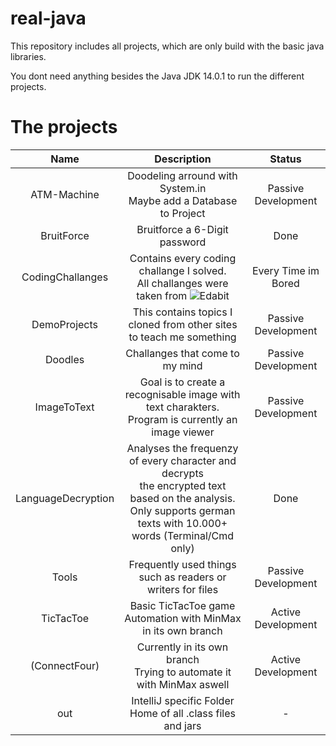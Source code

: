 # real-java
This repository includes all projects, which are only build with the basic java libraries.

You dont need anything besides the Java JDK 14.0.1 to run the different projects.

# The projects
| Name   |      Description     |  Status |
|:----------:|:-------------:|:------:|
| ATM-Machine |  Doodeling arround with System.in <br> Maybe add a Database to Project| Passive Development |
| BruitForce | Bruitforce a 6-Digit password | Done |
| CodingChallanges | Contains every coding challange I solved. <br> All challanges were taken from ![Edabit](https://edabit.com/challenges) | Every Time im Bored |
| DemoProjects | This contains topics I cloned from other sites to teach me something | Passive Development |
| Doodles | Challanges that come to my mind | Passive Development |
| ImageToText | Goal is to create a recognisable image with text charakters. <br> Program is currently an image viewer| Passive Development |
| LanguageDecryption | Analyses the frequenzy of every character and decrypts <br> the encrypted text based on the analysis. <br> Only supports german texts with 10.000+ words (Terminal/Cmd only) | Done |
| Tools | Frequently used things such as readers or writers for files | Passive Development |
| TicTacToe | Basic TicTacToe game <br> Automation with MinMax in its own branch | Active Development |
| (ConnectFour) | Currently in its own branch <br> Trying to automate it with MinMax aswell | Active Development |
| out | IntelliJ specific Folder <br> Home of all .class files and jars | - |
